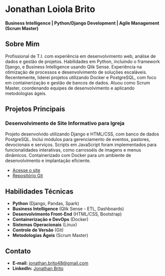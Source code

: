 # Jonathan Loiola Brito

**Business Intelligence | Python/Django Development | Agile Management (Scrum Master)**

## Sobre Mim
Profissional de T.I. com experiência em desenvolvimento web, análise de dados e gestão de projetos. Habilidades em Python, incluindo o framework Django, e Business Intelligence usando Qlik Sense. Experiência na otimização de processos e desenvolvimento de soluções escaláveis. Recentemente, liderei projetos utilizando Docker e PostgreSQL, com foco em containerização e gestão de bancos de dados. Atuou como Scrum Master, coordenando equipes de desenvolvimento e aplicando metodologias ágeis.

## Projetos Principais

### Desenvolvimento de Site Informativo para Igreja
Projeto desenvolvido utilizando Django e HTML/CSS, com banco de dados PostgreSQL. Inclui módulos para gerenciamento de eventos, pastores, devocionais e serviços. Scripts em JavaScript foram implementados para funcionalidades interativas, como carrosséis de imagens e menus dinâmicos. Containerizado com Docker para um ambiente de desenvolvimento e implantação eficiente.
- [Acesse o site](http://34.27.236.72/)
- [Repositório Git](https://github.com/jonathanbrito48/site_obpc)

## Habilidades Técnicas
- **Python** (Django, Pandas, Spark)
- **Business Intelligence** (Qlik Sense - ETL, Dashboards)
- **Desenvolvimento Front-End** (HTML/CSS, Bootstrap)
- **Containerização e DevOps** (Docker)
- **Sistemas Operacionais** (Linux)
- **Controle de Versão** (Git)
- **Metodologias Ágeis** (Scrum Master)

## Contato
- **E-mail:** jonathan.brito48@gmail.com
- **LinkedIn:** [Jonathan Brito](https://www.linkedin.com/in/jonathanbrito48)
